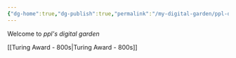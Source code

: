 ```yaml
---
{"dg-home":true,"dg-publish":true,"permalink":"/my-digital-garden/ppl-digital-garden/","tags":["gardenEntry"],"dgPassFrontmatter":true,"created":"2025-08-24T01:12:34.205-07:00","updated":"2025-08-24T01:20:39.845-07:00"}
---
```



Welcome to *ppl's digital garden*

[[Turing Award - 800s\|Turing Award - 800s]]